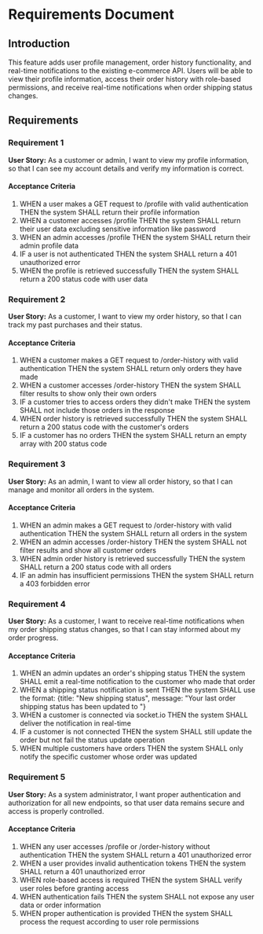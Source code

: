 # Requirements Document

## Introduction

This feature adds user profile management, order history functionality, and real-time notifications to the existing e-commerce API. Users will be able to view their profile information, access their order history with role-based permissions, and receive real-time notifications when order shipping status changes.

## Requirements

### Requirement 1

**User Story:** As a customer or admin, I want to view my profile information, so that I can see my account details and verify my information is correct.

#### Acceptance Criteria

1. WHEN a user makes a GET request to /profile with valid authentication THEN the system SHALL return their profile information
2. WHEN a customer accesses /profile THEN the system SHALL return their user data excluding sensitive information like password
3. WHEN an admin accesses /profile THEN the system SHALL return their admin profile data
4. IF a user is not authenticated THEN the system SHALL return a 401 unauthorized error
5. WHEN the profile is retrieved successfully THEN the system SHALL return a 200 status code with user data

### Requirement 2

**User Story:** As a customer, I want to view my order history, so that I can track my past purchases and their status.

#### Acceptance Criteria

1. WHEN a customer makes a GET request to /order-history with valid authentication THEN the system SHALL return only orders they have made
2. WHEN a customer accesses /order-history THEN the system SHALL filter results to show only their own orders
3. IF a customer tries to access orders they didn't make THEN the system SHALL not include those orders in the response
4. WHEN order history is retrieved successfully THEN the system SHALL return a 200 status code with the customer's orders
5. IF a customer has no orders THEN the system SHALL return an empty array with 200 status code

### Requirement 3

**User Story:** As an admin, I want to view all order history, so that I can manage and monitor all orders in the system.

#### Acceptance Criteria

1. WHEN an admin makes a GET request to /order-history with valid authentication THEN the system SHALL return all orders in the system
2. WHEN an admin accesses /order-history THEN the system SHALL not filter results and show all customer orders
3. WHEN admin order history is retrieved successfully THEN the system SHALL return a 200 status code with all orders
4. IF an admin has insufficient permissions THEN the system SHALL return a 403 forbidden error

### Requirement 4

**User Story:** As a customer, I want to receive real-time notifications when my order shipping status changes, so that I can stay informed about my order progress.

#### Acceptance Criteria

1. WHEN an admin updates an order's shipping status THEN the system SHALL emit a real-time notification to the customer who made that order
2. WHEN a shipping status notification is sent THEN the system SHALL use the format: {title: "New shipping status", message: "Your last order shipping status has been updated to <updated-shipping-status>"}
3. WHEN a customer is connected via socket.io THEN the system SHALL deliver the notification in real-time
4. IF a customer is not connected THEN the system SHALL still update the order but not fail the status update operation
5. WHEN multiple customers have orders THEN the system SHALL only notify the specific customer whose order was updated

### Requirement 5

**User Story:** As a system administrator, I want proper authentication and authorization for all new endpoints, so that user data remains secure and access is properly controlled.

#### Acceptance Criteria

1. WHEN any user accesses /profile or /order-history without authentication THEN the system SHALL return a 401 unauthorized error
2. WHEN a user provides invalid authentication tokens THEN the system SHALL return a 401 unauthorized error
3. WHEN role-based access is required THEN the system SHALL verify user roles before granting access
4. WHEN authentication fails THEN the system SHALL not expose any user data or order information
5. WHEN proper authentication is provided THEN the system SHALL process the request according to user role permissions
